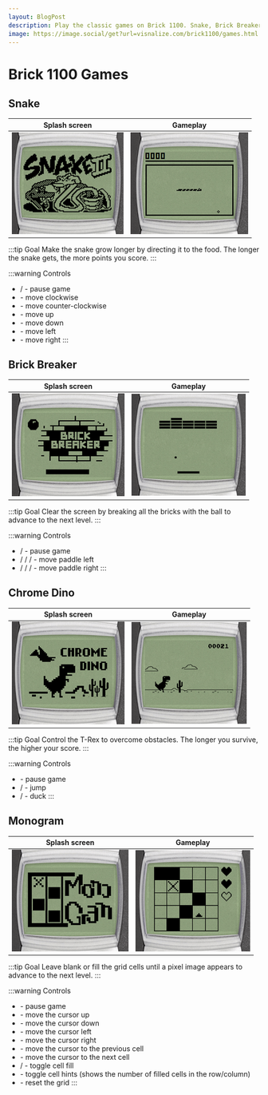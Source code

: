 ```yaml
---
layout: BlogPost
description: Play the classic games on Brick 1100. Snake, Brick Breaker, Chrome Dino, Monogram and more
image: https://image.social/get?url=visnalize.com/brick1100/games.html
---
```


# Brick 1100 Games

<m-social-links />

## Snake

| Splash screen | Gameplay |
| --- | --- |
| ![Snake intro](./games/snake-intro.png) | ![Snake gameplay](./games/snake-gameplay.png) |

:::tip Goal
Make the snake grow longer by directing it to the food. The longer the snake gets, the more points you score.
:::

:::warning Controls

- <a-key s="navi" /> / <a-key s="clear" /> - pause game
- <a-key s="down" /> - move clockwise
- <a-key s="up" /> - move counter-clockwise
- <a-key s="2" /> - move up
- <a-key s="8" /> - move down
- <a-key s="4" /> - move left
- <a-key s="6" /> - move right
:::

## Brick Breaker

| Splash screen | Gameplay |
| --- | --- |
| ![Brick breaker intro](./games/brick-intro.png) | ![Brick breaker gameplay](./games/brick-gameplay.png)

:::tip Goal
Clear the screen by breaking all the bricks with the ball to advance to the next level.
:::

:::warning Controls

- <a-key s="navi" /> / <a-key s="clear" /> - pause game
- <a-key s="up" /> / <a-key s="1" /> / <a-key s="4" /> / <a-key s="7" /> - move paddle left
- <a-key s="down" /> / <a-key s="3" /> / <a-key s="6" /> / <a-key s="9" /> - move paddle right
:::

## Chrome Dino

| Splash screen | Gameplay |
| --- | --- |
| ![Chrome Dino intro](./games/dino-intro.png) | ![Chrome Dino gameplay](./games/dino-gameplay.png) |

:::tip Goal
Control the T-Rex to overcome obstacles. The longer you survive, the higher your score.
:::

:::warning Controls

- <a-key s="clear" /> - pause game
- <a-key s="up" /> / <a-key s="2" /> - jump
- <a-key s="down" /> / <a-key s="8" /> - duck
:::

## Monogram

| Splash screen | Gameplay |
| --- | --- |
| ![Monogram intro](./games/monogram-intro.png) | ![Monogram gameplay](./games/monogram-gameplay.png) |

:::tip Goal
Leave blank or fill the grid cells until a pixel image appears to advance to the next level.
:::

:::warning Controls

- <a-key s="clear" /> - pause game
- <a-key s="2" /> - move the cursor up
- <a-key s="8" /> - move the cursor down
- <a-key s="4" /> - move the cursor left
- <a-key s="6" /> - move the cursor right
- <a-key s="up" /> - move the cursor to the previous cell
- <a-key s="down" /> - move the cursor to the next cell
- <a-key s="navi" /> / <a-key s="5" /> - toggle cell fill
- <a-key s="aste" /> - toggle cell hints (shows the number of filled cells in the row/column)
- <a-key s="0" /> - reset the grid
:::
